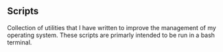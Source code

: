 ## Scripts

Collection of utilities that I have written to improve the management of my operating system. These scripts are primarly intended to be run in a bash terminal.

